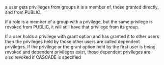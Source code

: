 
a user gets privilieges from
groups it is a member of, those granted directly, and from PUBLIC.

if a role is a member of a group with a privilege, but the same privilege is revoked from PUBLIC, it will still have that privilege from its group.

If a user holds a privilege with grant option and has granted it to other users then the privileges held by those other users are called dependent privileges. If the privilege or the grant option held by the first user is being revoked and dependent privileges exist, those dependent privileges are also revoked if CASCADE is specified